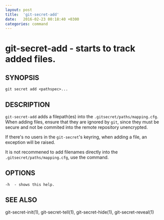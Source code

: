 ```yaml
---
layout: post
title:  'git-secret-add'
date:   2016-02-23 00:18:40 +0300
categories: command
---
```

git-secret-add - starts to track added files.
=============================================

## SYNOPSIS

    git secret add <pathspec>...


## DESCRIPTION
`git-secret-add` adds a filepath(es) into the `.gitsecret/paths/mapping.cfg`. When adding files, ensure that they are ignored by `git`, since they must be secure and not be commited into the remote repository unencrypted.

If there's no users in the `git-secret`'s keyring, when adding a file, an exception will be raised.

It is not recommened to add filenames directly into the `.gitsecret/paths/mapping.cfg`, use the command.


## OPTIONS

    -h  - shows this help.


## SEE ALSO

git-secret-init(1), git-secret-tell(1), git-secret-hide(1), git-secret-reveal(1)
